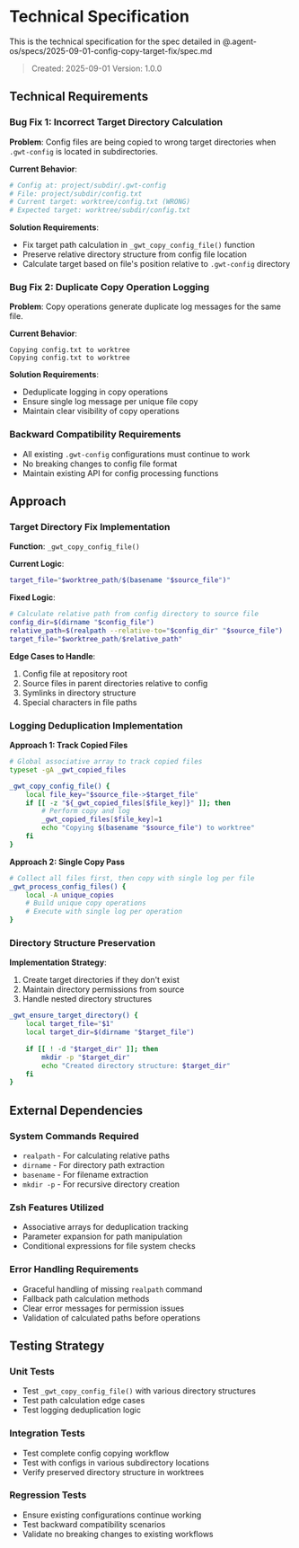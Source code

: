 # Technical Specification

This is the technical specification for the spec detailed in @.agent-os/specs/2025-09-01-config-copy-target-fix/spec.md

> Created: 2025-09-01
> Version: 1.0.0

## Technical Requirements

### Bug Fix 1: Incorrect Target Directory Calculation

**Problem**: Config files are being copied to wrong target directories when `.gwt-config` is located in subdirectories.

**Current Behavior**:
```bash
# Config at: project/subdir/.gwt-config
# File: project/subdir/config.txt
# Current target: worktree/config.txt (WRONG)
# Expected target: worktree/subdir/config.txt
```

**Solution Requirements**:
- Fix target path calculation in `_gwt_copy_config_file()` function
- Preserve relative directory structure from config file location
- Calculate target based on file's position relative to `.gwt-config` directory

### Bug Fix 2: Duplicate Copy Operation Logging

**Problem**: Copy operations generate duplicate log messages for the same file.

**Current Behavior**:
```
Copying config.txt to worktree
Copying config.txt to worktree
```

**Solution Requirements**:
- Deduplicate logging in copy operations
- Ensure single log message per unique file copy
- Maintain clear visibility of copy operations

### Backward Compatibility Requirements

- All existing `.gwt-config` configurations must continue to work
- No breaking changes to config file format
- Maintain existing API for config processing functions

## Approach

### Target Directory Fix Implementation

**Function**: `_gwt_copy_config_file()`

**Current Logic**:
```bash
target_file="$worktree_path/$(basename "$source_file")"
```

**Fixed Logic**:
```bash
# Calculate relative path from config directory to source file
config_dir=$(dirname "$config_file")
relative_path=$(realpath --relative-to="$config_dir" "$source_file")
target_file="$worktree_path/$relative_path"
```

**Edge Cases to Handle**:
1. Config file at repository root
2. Source files in parent directories relative to config
3. Symlinks in directory structure
4. Special characters in file paths

### Logging Deduplication Implementation

**Approach 1: Track Copied Files**
```bash
# Global associative array to track copied files
typeset -gA _gwt_copied_files

_gwt_copy_config_file() {
    local file_key="$source_file->$target_file"
    if [[ -z "${_gwt_copied_files[$file_key]}" ]]; then
        # Perform copy and log
        _gwt_copied_files[$file_key]=1
        echo "Copying $(basename "$source_file") to worktree"
    fi
}
```

**Approach 2: Single Copy Pass**
```bash
# Collect all files first, then copy with single log per file
_gwt_process_config_files() {
    local -A unique_copies
    # Build unique copy operations
    # Execute with single log per operation
}
```

### Directory Structure Preservation

**Implementation Strategy**:
1. Create target directories if they don't exist
2. Maintain directory permissions from source
3. Handle nested directory structures

```bash
_gwt_ensure_target_directory() {
    local target_file="$1"
    local target_dir=$(dirname "$target_file")
    
    if [[ ! -d "$target_dir" ]]; then
        mkdir -p "$target_dir"
        echo "Created directory structure: $target_dir"
    fi
}
```

## External Dependencies

### System Commands Required
- `realpath` - For calculating relative paths
- `dirname` - For directory path extraction  
- `basename` - For filename extraction
- `mkdir -p` - For recursive directory creation

### Zsh Features Utilized
- Associative arrays for deduplication tracking
- Parameter expansion for path manipulation
- Conditional expressions for file system checks

### Error Handling Requirements
- Graceful handling of missing `realpath` command
- Fallback path calculation methods
- Clear error messages for permission issues
- Validation of calculated paths before operations

## Testing Strategy

### Unit Tests
- Test `_gwt_copy_config_file()` with various directory structures
- Test path calculation edge cases
- Test logging deduplication logic

### Integration Tests  
- Test complete config copying workflow
- Test with configs in various subdirectory locations
- Verify preserved directory structure in worktrees

### Regression Tests
- Ensure existing configurations continue working
- Test backward compatibility scenarios
- Validate no breaking changes to existing workflows